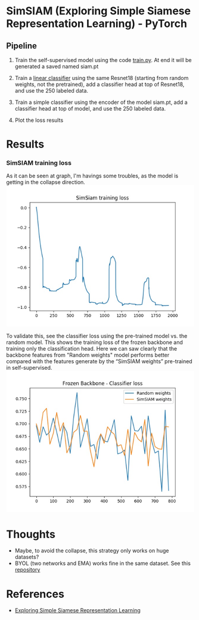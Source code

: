# SimSIAM (Exploring Simple Siamese Representation Learning) - PyTorch

## Pipeline
1. Train the self-supervised model using the code [train.py](train.py). At end it will be generated a saved named siam.pt

2. Train a [linear classifier](classifier.py) using the same Resnet18 (starting from random weights, not the pretrained), add a classifier head at top of Resnet18, and use the 250 labeled data. 

3. Train a simple classifier using the encoder of the model siam.pt, add a classifier head at top of model, and use the 250 labeled data.

4. Plot the loss results


# Results
### SimSIAM training loss
As it can be seen at graph, I'm havings some troubles, as the model is getting in the collapse direction. 
<img src="siam.jpg">


To validate this, see the classifier loss using the pre-trained model vs. the random model. This shows the training loss of the frozen backbone and training only the classification head. Here we can saw clearly that the backbone features from "Random weights" model performs better compared with the features generate by the “SimSIAM weights” pre-trained in self-supervised.
<img src="loss.jpg">


# Thoughts
- Maybe, to avoid the collapse, this strategy only works on huge datasets? 
- BYOL (two networks and EMA) works fine in the same dataset. See this [repository](https://github.com/renatoviolin/self-supervised-learning-BYOL)


# References
- [Exploring Simple Siamese Representation Learning](https://arxiv.org/pdf/2011.10566.pdf)
